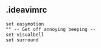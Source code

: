 ## .ideavimrc

```text
set easymotion
"" -- Get off annoying beeping --
set visualbell
set surround
```